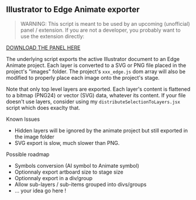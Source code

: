 Illustrator to Edge Animate exporter
---------

>WARNING: This script is meant to be used by an upcoming (unofficial) panel / extension. If you are not a developer, you probably want to use the extension directly:

[DOWNLOAD THE PANEL HERE](https://dl.dropbox.com/u/112869/IllustratorEdgeAnimateExporter.zxp)

The underlying script exports the active Illustrator document to an Edge Animate project. Each layer is converted to a SVG or PNG file placed in the project's "images" folder. The project's `xxx_edge.js` dom array will also be modified to properly place each image onto the project's stage.

Note that only top level layers are exported. Each layer's content is flattened to a bitmap (PNG24) or vector (SVG) data, whatever its content. If your file doesn't use layers, consider using my `distributeSelectionToLayers.jsx` script which does exaclty that.


Known Issues

* Hidden layers will be ignored by the animate project but still exported in the image folder
* SVG export is slow, much slower than PNG.

Possible roadmap

* Symbols conversion (AI symbol to Animate symbol)
* Optionnaly export artboard size to stage size
* Optionnaly export in a div/group
* Allow sub-layers / sub-items grouped into divs/groups
* … your idea go here !
